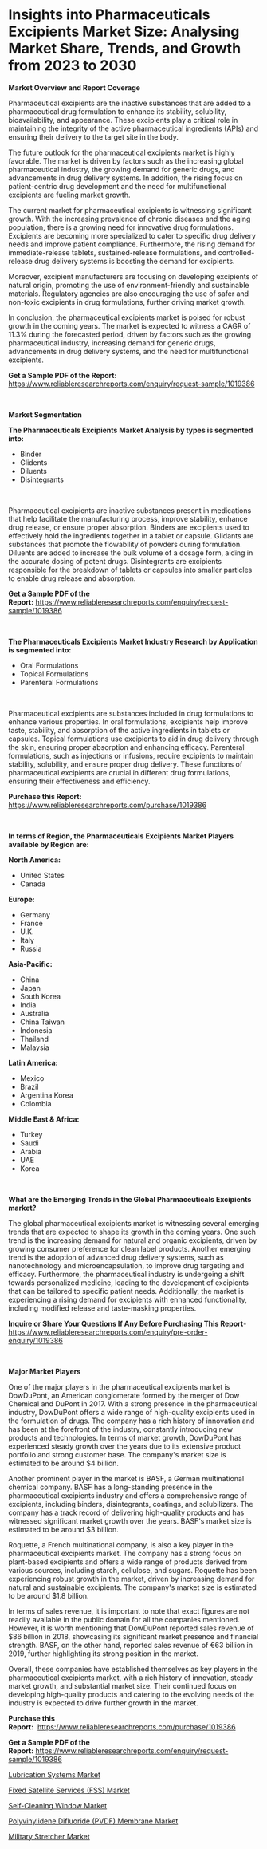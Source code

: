 <p><h1>Insights into Pharmaceuticals Excipients Market Size: Analysing Market Share, Trends, and Growth from 2023 to 2030</h1></p><p><strong>Market Overview and Report Coverage</strong></p>
<p><p>Pharmaceutical excipients are the inactive substances that are added to a pharmaceutical drug formulation to enhance its stability, solubility, bioavailability, and appearance. These excipients play a critical role in maintaining the integrity of the active pharmaceutical ingredients (APIs) and ensuring their delivery to the target site in the body.</p><p>The future outlook for the pharmaceutical excipients market is highly favorable. The market is driven by factors such as the increasing global pharmaceutical industry, the growing demand for generic drugs, and advancements in drug delivery systems. In addition, the rising focus on patient-centric drug development and the need for multifunctional excipients are fueling market growth.</p><p>The current market for pharmaceutical excipients is witnessing significant growth. With the increasing prevalence of chronic diseases and the aging population, there is a growing need for innovative drug formulations. Excipients are becoming more specialized to cater to specific drug delivery needs and improve patient compliance. Furthermore, the rising demand for immediate-release tablets, sustained-release formulations, and controlled-release drug delivery systems is boosting the demand for excipients.</p><p>Moreover, excipient manufacturers are focusing on developing excipients of natural origin, promoting the use of environment-friendly and sustainable materials. Regulatory agencies are also encouraging the use of safer and non-toxic excipients in drug formulations, further driving market growth.</p><p>In conclusion, the pharmaceutical excipients market is poised for robust growth in the coming years. The market is expected to witness a CAGR of 11.3% during the forecasted period, driven by factors such as the growing pharmaceutical industry, increasing demand for generic drugs, advancements in drug delivery systems, and the need for multifunctional excipients.</p></p>
<p><strong>Get a Sample PDF of the Report:</strong> <a href="https://www.reliableresearchreports.com/enquiry/request-sample/1019386">https://www.reliableresearchreports.com/enquiry/request-sample/1019386</a></p>
<p>&nbsp;</p>
<p><strong>Market Segmentation</strong></p>
<p><strong>The Pharmaceuticals Excipients Market Analysis by types is segmented into:</strong></p>
<p><ul><li>Binder</li><li>Glidents</li><li>Diluents</li><li>Disintegrants</li></ul></p>
<p>&nbsp;</p>
<p><p>Pharmaceutical excipients are inactive substances present in medications that help facilitate the manufacturing process, improve stability, enhance drug release, or ensure proper absorption. Binders are excipients used to effectively hold the ingredients together in a tablet or capsule. Glidants are substances that promote the flowability of powders during formulation. Diluents are added to increase the bulk volume of a dosage form, aiding in the accurate dosing of potent drugs. Disintegrants are excipients responsible for the breakdown of tablets or capsules into smaller particles to enable drug release and absorption.</p></p>
<p><strong>Get a Sample PDF of the Report:</strong>&nbsp;<a href="https://www.reliableresearchreports.com/enquiry/request-sample/1019386">https://www.reliableresearchreports.com/enquiry/request-sample/1019386</a></p>
<p>&nbsp;</p>
<p><strong>The Pharmaceuticals Excipients Market Industry Research by Application is segmented into:</strong></p>
<p><ul><li>Oral Formulations</li><li>Topical Formulations</li><li>Parenteral Formulations</li></ul></p>
<p>&nbsp;</p>
<p><p>Pharmaceutical excipients are substances included in drug formulations to enhance various properties. In oral formulations, excipients help improve taste, stability, and absorption of the active ingredients in tablets or capsules. Topical formulations use excipients to aid in drug delivery through the skin, ensuring proper absorption and enhancing efficacy. Parenteral formulations, such as injections or infusions, require excipients to maintain stability, solubility, and ensure proper drug delivery. These functions of pharmaceutical excipients are crucial in different drug formulations, ensuring their effectiveness and efficiency.</p></p>
<p><strong>Purchase this Report:</strong>&nbsp; <a href="https://www.reliableresearchreports.com/purchase/1019386">https://www.reliableresearchreports.com/purchase/1019386</a></p>
<p>&nbsp;</p>
<p><strong>In terms of Region, the Pharmaceuticals Excipients Market Players available by Region are:</strong></p>
<p>
    <p> <strong> North America: </strong>
        <ul>
            <li>United States</li>
            <li>Canada</li>
        </ul>
        </p> 
    <p> <strong> Europe: </strong>
        <ul>
            <li>Germany</li>
            <li>France</li>
            <li>U.K.</li>
            <li>Italy</li>
            <li>Russia</li>
        </ul>
        </p> 
    <p> <strong> Asia-Pacific: </strong>
        <ul>
            <li>China</li>
            <li>Japan</li>
            <li>South Korea</li>
            <li>India</li>
            <li>Australia</li>
            <li>China Taiwan</li>
            <li>Indonesia</li>
            <li>Thailand</li>
            <li>Malaysia</li>
        </ul>
        </p> 
    <p> <strong> Latin America: </strong>
        <ul>
            <li>Mexico</li>
            <li>Brazil</li>
            <li>Argentina Korea</li>
            <li>Colombia</li>
        </ul>
        </p> 
    <p> <strong> Middle East & Africa: </strong>
        <ul>
            <li>Turkey</li>
            <li>Saudi</li>
            <li>Arabia</li>
            <li>UAE</li>
            <li>Korea</li>
        </ul>
    </p>
    </p>
<p>&nbsp;</p>
<p><strong>What are the Emerging Trends in the Global Pharmaceuticals Excipients market?</strong></p>
<p><p>The global pharmaceutical excipients market is witnessing several emerging trends that are expected to shape its growth in the coming years. One such trend is the increasing demand for natural and organic excipients, driven by growing consumer preference for clean label products. Another emerging trend is the adoption of advanced drug delivery systems, such as nanotechnology and microencapsulation, to improve drug targeting and efficacy. Furthermore, the pharmaceutical industry is undergoing a shift towards personalized medicine, leading to the development of excipients that can be tailored to specific patient needs. Additionally, the market is experiencing a rising demand for excipients with enhanced functionality, including modified release and taste-masking properties.</p></p>
<p><strong>Inquire or Share Your Questions If Any Before Purchasing This Report</strong>- <a href="https://www.reliableresearchreports.com/enquiry/pre-order-enquiry/1019386">https://www.reliableresearchreports.com/enquiry/pre-order-enquiry/1019386</a></p>
<p>&nbsp;</p>
<p><strong>Major Market Players</strong></p>
<p><p>One of the major players in the pharmaceutical excipients market is DowDuPont, an American conglomerate formed by the merger of Dow Chemical and DuPont in 2017. With a strong presence in the pharmaceutical industry, DowDuPont offers a wide range of high-quality excipients used in the formulation of drugs. The company has a rich history of innovation and has been at the forefront of the industry, constantly introducing new products and technologies. In terms of market growth, DowDuPont has experienced steady growth over the years due to its extensive product portfolio and strong customer base. The company's market size is estimated to be around $4 billion.</p><p>Another prominent player in the market is BASF, a German multinational chemical company. BASF has a long-standing presence in the pharmaceutical excipients industry and offers a comprehensive range of excipients, including binders, disintegrants, coatings, and solubilizers. The company has a track record of delivering high-quality products and has witnessed significant market growth over the years. BASF's market size is estimated to be around $3 billion.</p><p>Roquette, a French multinational company, is also a key player in the pharmaceutical excipients market. The company has a strong focus on plant-based excipients and offers a wide range of products derived from various sources, including starch, cellulose, and sugars. Roquette has been experiencing robust growth in the market, driven by increasing demand for natural and sustainable excipients. The company's market size is estimated to be around $1.8 billion.</p><p>In terms of sales revenue, it is important to note that exact figures are not readily available in the public domain for all the companies mentioned. However, it is worth mentioning that DowDuPont reported sales revenue of $86 billion in 2018, showcasing its significant market presence and financial strength. BASF, on the other hand, reported sales revenue of €63 billion in 2019, further highlighting its strong position in the market.</p><p>Overall, these companies have established themselves as key players in the pharmaceutical excipients market, with a rich history of innovation, steady market growth, and substantial market size. Their continued focus on developing high-quality products and catering to the evolving needs of the industry is expected to drive further growth in the market.</p></p>
<p><strong>Purchase this Report:</strong>&nbsp;&nbsp;<a href="https://www.reliableresearchreports.com/purchase/1019386">https://www.reliableresearchreports.com/purchase/1019386</a></p>
<p></p>
<p><strong>Get a Sample PDF of the Report:</strong>&nbsp;<a href="https://www.reliableresearchreports.com/enquiry/request-sample/1019386">https://www.reliableresearchreports.com/enquiry/request-sample/1019386</a></p>
<p><p><a href="https://medium.com/@staceyhilll3626/lubrication-systems-market-size-growth-forecast-2023-2030-7be671b12ca1">Lubrication Systems Market</a></p><p><a href="https://issuu.com/reportprime-2/docs/fixed-satellite-services-fss-market-size-2030.pptx?fr=xKAE9_zU1NQ">Fixed Satellite Services (FSS) Market</a></p><p><a href="https://issuu.com/reportprime-2/docs/self-cleaning-window-market-size-2030.pptx?fr=xKAE9_zU1NQ">Self-Cleaning Window Market</a></p><p><a href="https://github.com/CliffMedina6/Market-Research-Report-List-1/blob/main/polyvinylidene-difluoride-pvdf-membrane-market.md">Polyvinylidene Difluoride (PVDF) Membrane Market</a></p><p><a href="https://www.reportprime.com/military-stretcher-r10336">Military Stretcher Market</a></p></p>